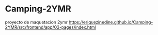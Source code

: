 # Camping-2YMR
proyecto de maquetacion 2ymr
https://eriquezinedine.github.io/Camping-2YMR/src/frontend/app/03-pages/index.html
